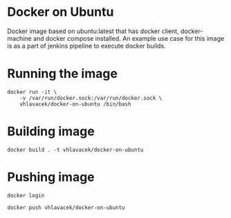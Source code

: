 # Docker on Ubuntu

Docker image based on ubuntu:latest that has docker client, docker-machine and docker compose installed. An example use case for this image is as a part of jenkins pipeline to execute docker builds.

# Running the image

```
docker run -it \
    -v /var/run/docker.sock:/var/run/docker.sock \
    vhlavacek/docker-on-ubuntu /bin/bash
```
# Building image

```
docker build . -t vhlavacek/docker-on-ubuntu
```

# Pushing image

```
docker login

docker push vhlavacek/docker-on-ubuntu
```